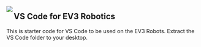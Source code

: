 <img align="left" src="http://hermonswebsites.com/Classes/CS/python.png"><H2>VS Code for EV3 Robotics</H2>

This is starter code for VS Code to be used on the EV3 Robots. Extract the VS Code folder to your desktop.
